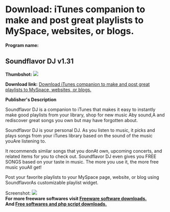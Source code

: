 # Download: iTunes companion to make and post great playlists to MySpace, websites, or blogs.

**Program name:**

## Soundflavor DJ v1.31

  
**Thumbshot:** ![](http://www.freewarefiles.com/screenshot/soundfdj_md.jpg)   
  
**Download link:** [Download iTunes companion to make and post great playlists to MySpace, websites, or blogs.](http://freesoftwares.boysofts.com/Soundflavor-DJ-V_program_26438.html)  
  


**Publisher's Description**  
  


Soundflavor DJ is a companion to iTunes that makes it easy to instantly make good playlists from your library, shop for new music Aby sound,A and rediscover great songs you own but may have forgotten about. 

Soundflavor DJ is your personal DJ. As you listen to music, it picks and plays songs from your iTunes library based on the sound of the music youAre listening to. 

It recommends similar songs that you donAt own, upcoming concerts, and related items for you to check out. Soundflavor DJ even gives you FREE SONGS based on your taste in music. The more you use it, the more free music youAll get!

Post your favorite playlists to your MySpace page, website, or blog using SoundflavorAs customizable playlist widget.

  
  
Screenshot: ![](http://www.freewarefiles.com/screenshot/soundfdj.jpg)   
**For more freeware softwares visit [Freeware software downloads.](http://freesoftwares.boysofts.com/)**   
**And [Free softwares and php script downloads.](http://www.boysofts.com/)**
